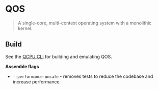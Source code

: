 
# QOS

> A single-core, multi-context operating system with a monolithic kernel.

## Build

See the [QCPU CLI](https://github.com/QSmally/QCPU-CLI) for building and emulating QOS.

**Assemble flags**
* `--performance-unsafe` - removes tests to reduce the codebase and increase performance.
